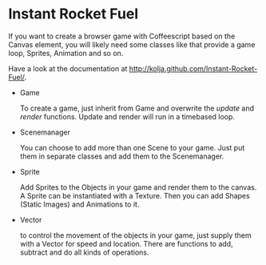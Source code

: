 # Instant Rocket Fuel

If you want to create a browser game with Coffeescript based on the Canvas element, you will likely need some classes like that provide a game loop, Sprites, Animation and so on.

Have a look at the documentation at <a href="http://kolja.github.com/Instant-Rocket-Fuel/">http://kolja.github.com/Instant-Rocket-Fuel/</a>.

* Game

  To create a game, just inherit from Game and overwrite the *update* and *render* functions.
  Update and render will run in a timebased loop.
  
* Scenemanager

  You can choose to add more than one Scene to your game. 
  Just put them in separate classes and add them to the Scenemanager.
  
* Sprite

  Add Sprites to the Objects in your game and render them to the canvas.
  A Sprite can be instantiated with a Texture. Then you can add Shapes (Static Images) and Animations to it.

* Vector

  to control the movement of the objects in your game, just supply them with a Vector for speed and location.
  There are functions to add, subtract and do all kinds of operations.
